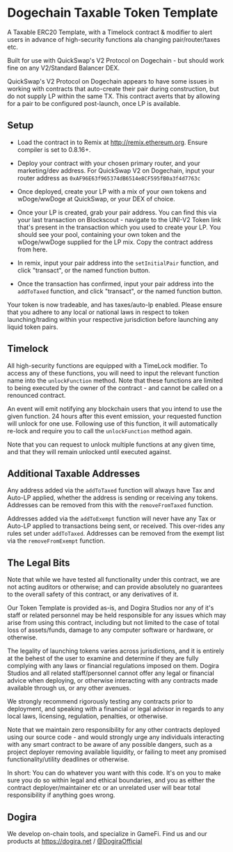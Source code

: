 
# Dogechain Taxable Token Template
A Taxable ERC20 Template, with a Timelock contract &amp; modifier to alert users in advance of high-security functions ala changing pair/router/taxes etc.

Built for use with QuickSwap's V2 Protocol on Dogechain - but should work fine on any V2/Standard Balancer DEX.

QuickSwap's V2 Protocol on Dogechain appears to have some issues in working with contracts that auto-create their pair during construction, but do not supply LP within the same TX. This contract averts that by allowing for a pair to be configured post-launch, once LP is available.

## Setup
- Load the contract in to Remix at http://remix.ethereum.org. Ensure compiler is set to 0.8.16+.

- Deploy your contract with your chosen primary router, and your marketing/dev address. For QuickSwap V2 on Dogechain, input your router address as `0xAF96E63f965374dB6514e8CF595fB0a3f4d7763c`

- Once deployed, create your LP with a mix of your own tokens and wDoge/wwDoge at QuickSwap, or your DEX of choice.

- Once your LP is created, grab your pair address. You can find this via your last transaction on Blockscout - navigate to the UNI-V2 Token link that's present in the transaction which you used to create your LP. You should see your pool, containing your own token and the wDoge/wwDoge supplied for the LP mix. Copy the contract address from here.

- In remix, input your pair address into the `setInitialPair` function, and click "transact", or the named function button.

- Once the transaction has confirmed, input your pair address into the `addToTaxed` function, and click "transact", or the named function button.

Your token is now tradeable, and has taxes/auto-lp enabled. Please ensure that you adhere to any local or national laws in respect to token launching/trading within your respective jurisdiction before launching any liquid token pairs.

## Timelock
All high-security functions are equipped with a TimeLock modifier. To access any of these functions, you will need to input the relevant function name into the `unlockFunction` method. Note that these functions are limited to being executed by the owner of the contract - and cannot be called on a renounced contract.

An event will emit notifying any blockchain users that you intend to use the given function. 24 hours after this event emission, your requested function will unlock for one use. Following use of this function, it will automatically re-lock and require you to call the `unlockFunction` method again.

Note that you can request to unlock multiple functions at any given time, and that they will remain unlocked until executed against.

## Additional Taxable Addresses
Any address added via the `addToTaxed` function will always have Tax and Auto-LP applied, whether the address is sending or receiving any tokens. Addresses can be removed from this with the `removeFromTaxed` function.

Addresses added via the `addToExempt` function will never have any Tax or Auto-LP applied to transactions being sent, or received. This over-rides any rules set under `addToTaxed`. Addresses can be removed from the exempt list via the `removeFromExempt` function.

## The Legal Bits
Note that while we have tested all functionality under this contract, we are not acting auditors or otherwise; and can provide absolutely no guarantees to the overall safety of this contract, or any derivatives of it.

Our Token Template is provided as-is, and Dogira Studios nor any of it's staff or related personnel may be held responsible for any issues which may arise from using this contract, including but not limited to the case of total loss of assets/funds, damage to any computer software or hardware, or otherwise.

 The legality of launching tokens varies across jurisdictions, and it is entirely at the behest of the user to examine and determine if they are fully complying with any laws or financial regulations imposed on them. Dogira Studios and all related staff/personnel cannot offer any legal or financial advice when deploying, or otherwise interacting with any contracts made available through us, or any other avenues.

We strongly recommend rigorously testing any contracts prior to deployment, and speaking with a financial or legal advisor in regards to any local laws, licensing, regulation, penalties, or otherwise.

Note that we maintain zero responsibility for any other contracts deployed using our source code - and would strongly urge any individuals interacting with any smart contract to be aware of any possible dangers, such as a project deployer removing available liquidity, or failing to meet any promised functionality/utility deadlines or otherwise.

In short: You can do whatever you want with this code. It's on you to make sure you do so within legal and ethical boundaries, and you as either the contract deployer/maintainer etc or an unrelated user will bear total responsibility if anything goes wrong.

## Dogira
We develop on-chain tools, and specialize in GameFi. Find us and our products at https://dogira.net / [@DogiraOfficial](https://twitter.com/DogiraOfficial)
